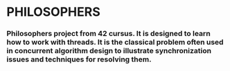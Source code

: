 # PHILOSOPHERS
### Philosophers project from 42 cursus. It is designed to learn how to work with threads. It is the classical problem often used in concurrent algorithm design to illustrate synchronization issues and techniques for resolving them.
